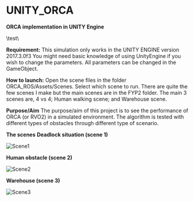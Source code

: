 # UNITY_ORCA
 **ORCA implementation in UNITY Engine**
 
 \test\

**Requirement:**
This simulation only works in the UNITY ENGINE
version 2017.3.0f3
You might need basic knowledge of using UnityEngine if you wish to change the parameters.
All parameters can be changed in the GameObject.

**How to launch:**
Open the scene files in the folder ORCA_ROS/Assets/Scenes.
Select which scene to run.
There are quite the few scenes I make but the main scenes are in the FYP2 folder.
The main 3 scenes are, 4 vs 4; Human walking scene; and Warehouse scene.

**Purpose/Aim**
The purpose/aim of this project is to see the performance of ORCA (or RVO2) in a simulated environment.
The algorithm is tested with different types of obstacles through different type of scenario.

**The scenes**
**Deadlock situation (scene 1)**



![Scene1](../master/gif/s1.gif)



**Human obstacle (scene 2)**



![Scene2](../master/gif/s2.gif)



**Warehouse (scene 3)**



![Scene3](../master/gif/s3.gif)
